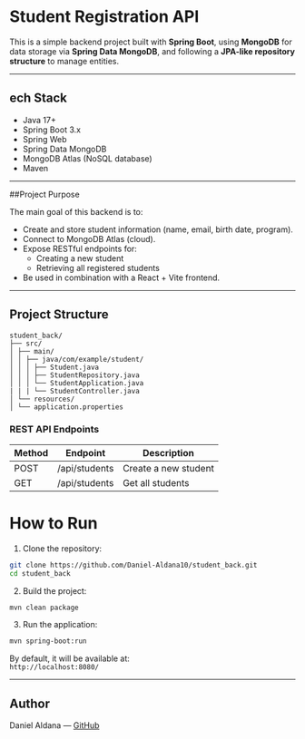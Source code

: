 # Student Registration API

This is a simple backend project built with **Spring Boot**, using **MongoDB** for data storage via **Spring Data MongoDB**, and following a **JPA-like repository structure** to manage entities.

---

## ech Stack

- Java 17+
- Spring Boot 3.x
- Spring Web
- Spring Data MongoDB
- MongoDB Atlas (NoSQL database)
- Maven

---

##Project Purpose

The main goal of this backend is to:

- Create and store student information (name, email, birth date, program).
- Connect to MongoDB Atlas (cloud).
- Expose RESTful endpoints for:
    - Creating a new student
    - Retrieving all registered students
- Be used in combination with a React + Vite frontend.

---

## Project Structure
```
student_back/
├── src/
│ ├── main/
│ │ ├── java/com/example/student/
│ │ │ ├── Student.java
│ │ │ ├── StudentRepository.java
│ │ │ └── StudentApplication.java
| | | └── StudentController.java
│ └── resources/
│ └── application.properties
```

### REST API Endpoints

|Method	| Endpoint	| Description |
|-------|-----------|-------------|
|POST |  	/api/students	|Create a new student|
|GET  |	/api/students	|Get all students|


# How to Run
1. Clone the repository:
```bash
git clone https://github.com/Daniel-Aldana10/student_back.git
cd student_back
```

2. Build the project:

```bash
mvn clean package
```

3. Run the application:

```bash
mvn spring-boot:run
```

By default, it will be available at:  
`http://localhost:8080/`

---

## Author

Daniel Aldana — [GitHub](https://github.com/Daniel-Aldana10)